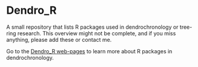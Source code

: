 
# Dendro_R

A small repository that lists R packages used in dendrochronology or
tree-ring research. This overview might not be complete, and if you miss
anything, please add these or contact me.

Go to the [Dendro_R web-pages](https://ronaldvisser.github.io/Dendro_R/)
to learn more about R packages in dendrochronology.

# 
